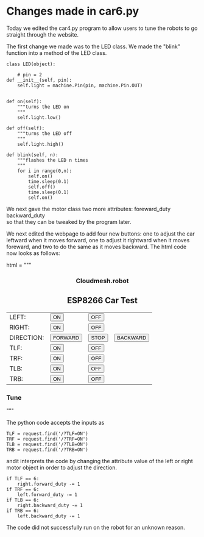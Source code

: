 # Changes made in car6.py

Today we edited the car4.py program to allow users to tune the robots to go straight through the website.

The first change we made was to the LED class. We made the "blink" function into a method of the LED class.

	class LED(object):
    
    	# pin = 2
    def __init__(self, pin):
        self.light = machine.Pin(pin, machine.Pin.OUT)


    def on(self):
        """turns the LED on
        """
        self.light.low()

    def off(self):
        """turns the LED off
        """
        self.light.high()
        
	def blink(self, n):
        """flashes the LED n times
        """
    	for i in range(0,n):
        	self.on()
       	 	time.sleep(0.1)
        	self.off()
        	time.sleep(0.1)
            self.on()
We next gave the motor class two more attributes:
foreward\_duty  
backward\_duty  
so that they can be tweaked by the program later.

We next edited the webpage to add four new buttons: one to adjust the car leftward when it moves forward, one to adjust it rightward when it moves foreward, and two to do the same as it moves backward. The html code now looks as follows:

html = """<!DOCTYPE html>
<html>
<head> <title>ESP8266 Car</title> </head>
<center>
<h3>Cloudmesh.robot</h3>
<h2>ESP8266 Car Test</h2>
</center>
<form>
<table>
<tr>
<td>LEFT:</td> 
<td><button name="LEFT" value="ON" type="submit">ON</button></td>
<td><button name="LEFT" value="OFF" type="submit">OFF</button></td>
</tr>
<tr>
<td>RIGHT:</td>
<td><button name="RIGHT" value="ON" type="submit">ON</button></td>
<td><button name="RIGHT" value="OFF" type="submit">OFF</button></td>
</tr>
<tr>
<td>DIRECTION:</td>
<td><button name="FORWARD" value="ON" type="submit">FORWARD</button></td>
<td><button name="STOP" value="ON" type="submit">STOP</button></td>
<td><button name="BACK" value="ON" type="submit">BACKWARD</button></td>
</tr>
<tr>
<td>TLF:</td>
<td><button name="TUNE LEFT FORWARD" value="ON" type="submit">ON</button></td>
<td><button name="TUNE LEFT FORWARD" value="OFF" type="submit">OFF</button></td>
</tr>
<tr>
<td>TRF:</td>
<td><button name="TUNE RIGHT FORWARD" value="ON" type="submit">ON</button></td>
<td><button name="TUNE RIGHT FORWARD" value="OFF" type="submit">OFF</button></td>
</tr>
<tr>
<td>TLB:</td>
<td><button name="TUNE LEFT BACKWARD" value="ON" type="submit">ON</button></td>
<td><button name="TUNE LEFT BACKWARD" value="OFF" type="submit">OFF</button></td>
</tr>
<tr>
<td>TRB:</td>
<td><button name="TUNE RIGHT BACKWARD" value="ON" type="submit">ON</button></td>
<td><button name="TUNE RIGHT BACKWARD" value="OFF" type="submit">OFF</button></td>
</tr>
</table>
</form>
<h3>Tune</h3>

</html>
"""
 
 The python code accepts the inputs as 
  
 	TLF = request.find('/?TLF=ON')  
 	TRF = request.find('/?TRF=ON')
 	TLB = request.find('/?TLB=ON')
 	TRB = request.find('/?TRB=ON')
andit interprets the code by changing the attribute value of the left or right motor object in order to adjust the direction.

    if TLF == 6:
        right.forward_duty -= 1
    if TRF == 6:
        left.forward_duty -= 1
    if TLB == 6:
        right.backward_duty -= 1
    if TRB == 6:
        left.backward_duty -= 1
 
The code did not successfully run on the robot for an unknown reason. 
 
	

